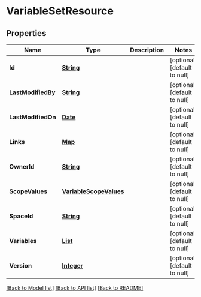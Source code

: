 # VariableSetResource
## Properties

Name | Type | Description | Notes
------------ | ------------- | ------------- | -------------
**Id** | [**String**](string.md) |  | [optional] [default to null]
**LastModifiedBy** | [**String**](string.md) |  | [optional] [default to null]
**LastModifiedOn** | [**Date**](DateTime.md) |  | [optional] [default to null]
**Links** | [**Map**](string.md) |  | [optional] [default to null]
**OwnerId** | [**String**](string.md) |  | [optional] [default to null]
**ScopeValues** | [**VariableScopeValues**](VariableScopeValues.md) |  | [optional] [default to null]
**SpaceId** | [**String**](string.md) |  | [optional] [default to null]
**Variables** | [**List**](VariableResource.md) |  | [optional] [default to null]
**Version** | [**Integer**](integer.md) |  | [optional] [default to null]

[[Back to Model list]](../README.md#documentation-for-models) [[Back to API list]](../README.md#documentation-for-api-endpoints) [[Back to README]](../README.md)

